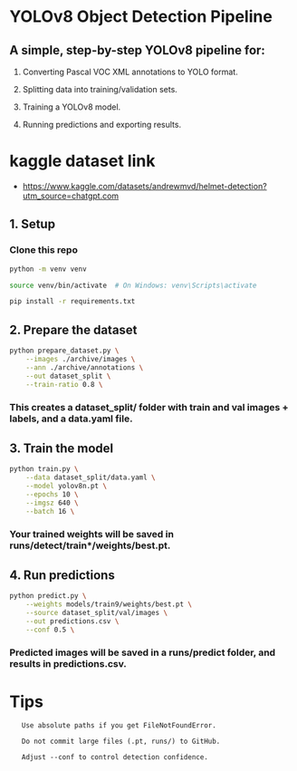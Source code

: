 # YOLOv8 Object Detection Pipeline

## A simple, step-by-step YOLOv8 pipeline for:

1. Converting Pascal VOC XML annotations to YOLO format.

2. Splitting data into training/validation sets.

3. Training a YOLOv8 model.

4. Running predictions and exporting results.

# kaggle dataset link
 * https://www.kaggle.com/datasets/andrewmvd/helmet-detection?utm_source=chatgpt.com
## 1. Setup
### Clone this repo
```bash
python -m venv venv
```
```bash
source venv/bin/activate  # On Windows: venv\Scripts\activate
```
```bash
pip install -r requirements.txt
```

## 2. Prepare the dataset
```bash
python prepare_dataset.py \
    --images ./archive/images \
    --ann ./archive/annotations \
    --out dataset_split \
    --train-ratio 0.8 \
```
### This creates a dataset_split/ folder with train and val images + labels, and a data.yaml file.

## 3. Train the model 
```bash
python train.py \
    --data dataset_split/data.yaml \
    --model yolov8n.pt \
    --epochs 10 \
    --imgsz 640 \
    --batch 16 \
```
### Your trained weights will be saved in runs/detect/train*/weights/best.pt.

## 4. Run predictions
```bash
python predict.py \
    --weights models/train9/weights/best.pt \
    --source dataset_split/val/images \
    --out predictions.csv \
    --conf 0.5 \
```
### Predicted images will be saved in a runs/predict folder, and results in predictions.csv.

# Tips

       Use absolute paths if you get FileNotFoundError.

       Do not commit large files (.pt, runs/) to GitHub.

       Adjust --conf to control detection confidence.

